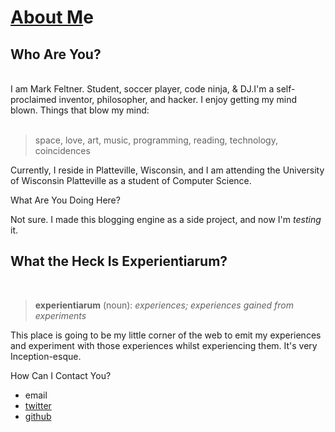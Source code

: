 <h1><a href="http://noyou" rel="nofollow" target="_blank">About M</a>e</h1><h2>Who Are You?</h2><br>I am Mark Feltner. Student, soccer player, code ninja, &amp; DJ.I'm a self-proclaimed inventor, philosopher, and hacker. I enjoy getting my mind blown. Things that blow my mind:&nbsp;<br><span><br><blockquote>space, love, art, music, programming, reading, technology, coincidences</blockquote>

Currently, I reside in Platteville, Wisconsin, and I am attending the University of Wisconsin Platteville as a student of Computer Science. 

What Are You Doing Here?

Not sure. I made this blogging engine as a side project, and now I'm <i>testing</i> it.</span><br>
<h2>What the Heck Is Experientiarum?</h2><br>
<blockquote><b>experientiarum</b> (noun): <i>experiences; experiences gained from experiments</i></blockquote>This place is going to be my little corner of the web to emit my experiences and experiment with those experiences whilst experiencing them. It's very Inception-esque.

How Can I Contact You?

<ul>
<li>email</li>
<li><a href="http://www.twitter.com/feltnermj" rel="nofollow" target="_blank">twitter</a></li>
<li><a href="http://www.github.com/feltnerm" rel="nofollow" target="_blank">github</a></li>
</ul>